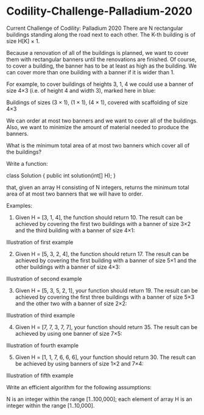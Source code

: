 # Codility-Challenge-Palladium-2020
Current Challenge of Codility: Palladium 2020
There are N rectangular buildings standing along the road next to each other. The K-th building is of size H[K] × 1.

Because a renovation of all of the buildings is planned, we want to cover them with rectangular banners until the renovations are finished. Of course, to cover a building, the banner has to be at least as high as the building. We can cover more than one building with a banner if it is wider than 1.

For example, to cover buildings of heights 3, 1, 4 we could use a banner of size 4×3 (i.e. of height 4 and width 3), marked here in blue:

Buildings of sizes (3 × 1), (1 × 1), (4 × 1), covered with scaffolding of size 4×3

We can order at most two banners and we want to cover all of the buildings. Also, we want to minimize the amount of material needed to produce the banners.

What is the minimum total area of at most two banners which cover all of the buildings?

Write a function:

class Solution { public int solution(int[] H); }

that, given an array H consisting of N integers, returns the minimum total area of at most two banners that we will have to order.

Examples:

1. Given H = [3, 1, 4], the function should return 10. The result can be achieved by covering the first two buildings with a banner of size 3×2 and the third building with a banner of size 4×1:

Illustration of first example

2. Given H = [5, 3, 2, 4], the function should return 17. The result can be achieved by covering the first building with a banner of size 5×1 and the other buildings with a banner of size 4×3:

Illustration of second example

3. Given H = [5, 3, 5, 2, 1], your function should return 19. The result can be achieved by covering the first three buildings with a banner of size 5×3 and the other two with a banner of size 2×2:

Illustration of third example

4. Given H = [7, 7, 3, 7, 7], your function should return 35. The result can be achieved by using one banner of size 7×5:

Illustration of fourth example

5. Given H = [1, 1, 7, 6, 6, 6], your function should return 30. The result can be achieved by using banners of size 1×2 and 7×4:

Illustration of fifth example

Write an efficient algorithm for the following assumptions:

N is an integer within the range [1..100,000];
each element of array H is an integer within the range [1..10,000].
